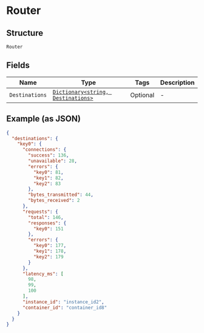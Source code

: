 
# Router

## Structure

`Router`

## Fields

| Name | Type | Tags | Description |
|  --- | --- | --- | --- |
| `Destinations` | [`Dictionary<string, Destinations>`](../../doc/models/destinations.md) | Optional | - |

## Example (as JSON)

```json
{
  "destinations": {
    "key0": {
      "connections": {
        "success": 136,
        "unavailable": 28,
        "errors": {
          "key0": 81,
          "key1": 82,
          "key2": 83
        },
        "bytes_transmitted": 44,
        "bytes_received": 2
      },
      "requests": {
        "total": 146,
        "responses": {
          "key0": 151
        },
        "errors": {
          "key0": 177,
          "key1": 178,
          "key2": 179
        }
      },
      "latency_ms": [
        98,
        99,
        100
      ],
      "instance_id": "instance_id2",
      "container_id": "container_id8"
    }
  }
}
```


